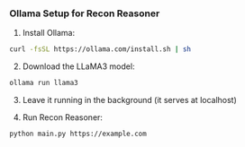 ### Ollama Setup for Recon Reasoner

1. Install Ollama:
```bash
curl -fsSL https://ollama.com/install.sh | sh
```

2. Download the LLaMA3 model:
```bash 
ollama run llama3
```

3. Leave it running in the background (it serves at localhost)

4. Run Recon Reasoner:
```bash
python main.py https://example.com
```
